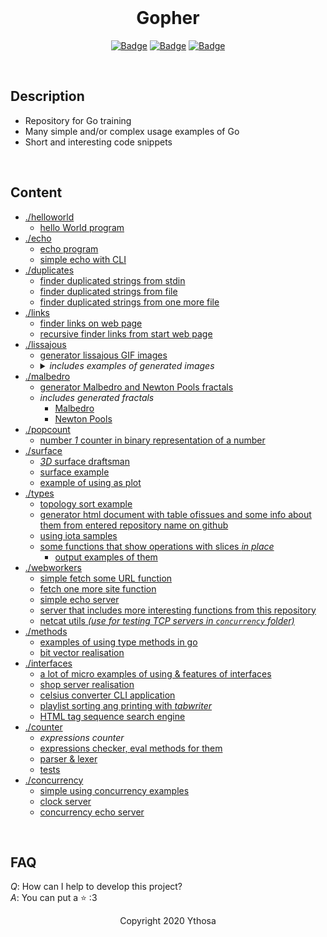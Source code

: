 <br>

<h1 align="center">Gopher</h1>
<div align="center">

[![Badge](https://img.shields.io/badge/Uses-Go-blue.svg?style=flat-square)]("NodeJS")
[![Badge](https://img.shields.io/badge/Open-Source-important.svg?style=flat-square)]("OpenSource")
[![Badge](https://img.shields.io/badge/Made_with-Love-ff69b4.svg?style=flat-square)]("MadeWithLove")
    
</div>
<br>

## Description
- Repository for Go training
- Many simple and/or complex usage examples of Go
- Short and interesting code snippets
<br>

## Content
* [./helloworld](https://github.com/Ythosa/gopher/tree/master/helloworld)
    * [hello World program](https://github.com/Ythosa/gopher/tree/master/helloworld/helloworld.go)
* [./echo](https://github.com/Ythosa/gopher/tree/master/echo)
    * [echo program](https://github.com/Ythosa/gopher/tree/master/echo/echo.go)
    * [simple echo with CLI](https://github.com/Ythosa/gopher/tree/master/echo/echoCLI.go)
* [./duplicates](https://github.com/Ythosa/gopher/tree/master/duplicates)
    * [finder duplicated strings from stdin](https://github.com/Ythosa/gopher/tree/master/duplicates/duplStringsFromFile.go)
    * [finder duplicated strings from file](https://github.com/Ythosa/gopher/tree/master/duplicates/duplStringsFromFileAll.go)
    * [finder duplicated strings from one more file](https://github.com/Ythosa/gopher/tree/master/)
* [./links](https://github.com/Ythosa/gopher/tree/master/links)
    * [finder links on web page](https://github.com/Ythosa/gopher/tree/master/links/links.go)
    * [recursive finder links from start web page](https://github.com/Ythosa/gopher/tree/master/)
* [./lissajous](https://github.com/Ythosa/gopher/tree/master/lissajous)
    * [generator lissajous GIF images](https://github.com/Ythosa/gopher/tree/master/lissajous/lissajous.go)
    * <details><summary> <i> includes examples of generated images </i> <br> </summary> 
        <a href="https://github.com/Ythosa/gopher/tree/master/lissajous/example1.gif">example #1 </a> <br>
        <a href="https://github.com/Ythosa/gopher/tree/master/lissajous/example2.gif">example #2 </a> <br>
        <a href="https://github.com/Ythosa/gopher/tree/master/lissajous/example3.gif">example #3 </a>
      </details>
* [./malbedro](https://github.com/Ythosa/gopher/tree/master/malbedro)
    * [generator Malbedro and Newton Pools fractals](https://github.com/Ythosa/gopher/tree/master/malbedro/malbedro.go)
    * _includes generated fractals_
        * [Malbedro](https://github.com/Ythosa/gopher/tree/master/malbedro/malbedro.jpg)
        * [Newton Pools](https://github.com/Ythosa/gopher/tree/master/malbedro/nutonpulls.png)
* [./popcount](https://github.com/Ythosa/gopher/tree/master/popcount)
    * [number _1_ counter in binary representation of a number](https://github.com/Ythosa/gopher/tree/master/popcount)
* [./surface](https://github.com/Ythosa/gopher/tree/master/surface)
    * [_3D_ surface draftsman](https://github.com/Ythosa/gopher/tree/master/surface/surface.go)
    * [surface example](https://github.com/Ythosa/gopher/tree/master/surface/surfaceExample.png)
    * [example of using as plot](https://github.com/Ythosa/gopher/tree/master/surface/plotExample.png)
* [./types](https://github.com/Ythosa/gopher/tree/master/types)
    * [topology sort example](https://github.com/Ythosa/gopher/tree/master/types/funcs.go)
    * [generator html document with table ofissues and some info about them from entered 
    repository name on github](https://github.com/Ythosa/gopher/tree/master/types)
    * [using iota samples](https://github.com/Ythosa/gopher/tree/master/types/netflag.go)
    * [some functions that show operations with slices _in place_](https://github.com/Ythosa/gopher/tree/master/types/slices.go)
        * [output examples of them](https://github.com/Ythosa/gopher/tree/master/types/testslices.go)
* [./webworkers](https://github.com/Ythosa/gopher/tree/master/webworkers)
    * [simple fetch some URL function](https://github.com/Ythosa/gopher/tree/master/webworkers/fetch.go)
    * [fetch one more site function](https://github.com/Ythosa/gopher/tree/master/webworkers/fetchall.go)
    * [simple echo server](https://github.com/Ythosa/gopher/tree/master/webworkers/server.go)
    * [server that includes more interesting functions from this 
    repository](https://github.com/Ythosa/gopher/tree/master/webworkers/serverall.go)
    * [netcat utils _(use for testing TCP servers in `concurrency` folder)_](https://github.com/Ythosa/gopher/tree/master/webworkers/netcat.go)
* [./methods](https://github.com/Ythosa/gopher/tree/master/methods)
    * [examples of using type methods in go](https://github.com/Ythosa/gopher/tree/master/methods/methods.go)
    * [bit vector realisation](https://github.com/Ythosa/gopher/tree/master/methods/bitvector.go)
* [./interfaces](https://github.com/Ythosa/gopher/tree/master/interfaces)
    * [a lot of micro examples of using & features of interfaces](https://github.com/Ythosa/gopher/tree/master/interfaces/interfaces.go)
    * [shop server realisation](https://github.com/Ythosa/gopher/tree/master/interfaces/shop.go)
    * [celsius converter CLI application](https://github.com/Ythosa/gopher/tree/master/interfaces/temperature.go)
    * [playlist sorting ang printing with _tabwriter_](https://github.com/Ythosa/gopher/tree/master/interfaces/tracks.go)
    * [HTML tag sequence search engine](https://github.com/Ythosa/gopher/tree/master/interfaces/xmldecoder.go)
* [./counter](https://github.com/Ythosa/gopher/tree/master/counter)
    * _expressions counter_
    * [expressions checker, eval methods for them](https://github.com/Ythosa/gopher/tree/master/counter/counter.go)
    * [parser & lexer](https://github.com/Ythosa/gopher/tree/master/counter/parse.go)
    * [tests](https://github.com/Ythosa/gopher/tree/master/counter/counter_test.go)
* [./concurrency](https://github.com/Ythosa/gopher/tree/master/concurrency)
    * [simple using concurrency examples](https://github.com/Ythosa/gopher/tree/master/concurrency/concurrency.go)
    * [clock server](https://github.com/Ythosa/gopher/tree/master/concurrency/clockServer.go)
    * [concurrency echo server](https://github.com/Ythosa/gopher/tree/master/concurrency/concEchoServer.go)

<br>

## FAQ
*Q*: How can I help to develop this project?  
*A*: You can put a :star: :3


<div align="center">
  Copyright 2020 Ythosa
</div>
